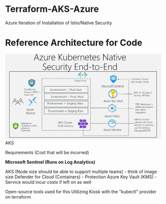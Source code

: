 # Terraform-AKS-Azure
Azure Iteration of Installation of Istio/Native Security

<h1> Reference Architecture for Code</h1>
<img src=/aks-end.png> AKS </img>

<p>Requirements (Cost that will be incurred)</p>
<b>Microsoft Sentinel (Runs on Log Analytics)</b>

AKS (Node size should be able to support multiple teams) - think of image size
Defender for Cloud (Containers) - Protection
Azure Key Vault (KMS) - Service would incur costs if left on as well

Open-source tools used for this
Utilizing Kiosk with the "kubectl" provider on terraform
